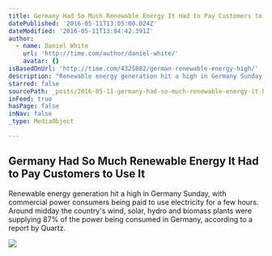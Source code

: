 ```yaml
---
title: Germany Had So Much Renewable Energy It Had to Pay Customers to Use It
datePublished: '2016-05-11T13:05:00.024Z'
dateModified: '2016-05-11T13:04:42.391Z'
author:
  - name: Daniel White
    url: 'http://time.com/author/daniel-white/'
    avatar: {}
isBasedOnUrl: 'http://time.com/4325882/german-renewable-energy-high/'
description: "Renewable energy generation hit a high in Germany Sunday, with commercial power consumers being paid to use electricity for a few hours. Around midday the country's wind, solar, hydro and biomass plants were supplying 87% of the power being consumed in Germany, according to a report by Quartz."
starred: false
sourcePath: _posts/2016-05-11-germany-had-so-much-renewable-energy-it-had-to-pay-customers.md
inFeed: true
hasPage: false
inNav: false
_type: MediaObject

---
```

<article style=""><h1>Germany Had So Much Renewable Energy It Had to Pay Customers to Use It</h1><p>Renewable energy generation hit a high in Germany Sunday, with commercial power consumers being paid to use electricity for a few hours. Around midday the country's wind, solar, hydro and biomass plants were supplying 87% of the power being consumed in Germany, according to a report by Quartz.</p><img src="https://timedotcom.files.wordpress.com/2015/10/wind-turbines-renewable-energy.jpg?quality=75&amp;strip=color&amp;w=550" /></article>